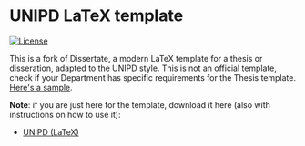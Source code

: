 # UNIPD LaTeX template

[![License](https://img.shields.io/badge/license-AGPL-FBB829.svg)](https://www.gnu.org/licenses/agpl-3.0.html)

This is a fork of Dissertate, a modern LaTeX template for a thesis or disseration, adapted to the UNIPD style. This is not an official template, check if your Department has specific requirements for the Thesis template. [Here's a sample](http://tesi.cab.unipd.it/52719/1/tesi_michele_polese.pdf).

**Note**: if you are just here for the template, download it here (also with instructions on how to use it):
- [UNIPD (LaTeX)](http://polese.io/assets/Dissertate-UNIPD-LaTeX.zip)
